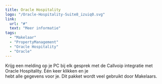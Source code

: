 ```yaml
---
title: Oracle Hospitality
logo: "/Oracle-Hospitality-Suite8_izuiq0.svg"
link:
  url: "#"
  text: "Meer informatie"
tags:
  - "Makelaar"
  - "PropertyManagement"
  - "Oracle Hospitality"
  - "Oracle"
---
```

Krijg een melding op je PC bij elk gesprek met de Callvoip integratie met Oracle Hospitality. Één keer klikken en je<br>
hebt alle gegevens voor je. Dit pakket wordt veel gebruikt door Makelaars.
